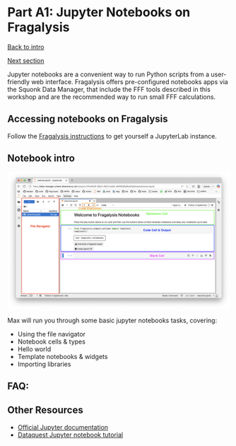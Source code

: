 
# Part A1: Jupyter Notebooks on Fragalysis

[Back to intro](README.md)

[Next section](A2_GIT_AND_TERMINAL.md)

Jupyter notebooks are a convenient way to run Python scripts from a user-friendly web interface. Fragalysis offers pre-configured notebooks apps via the Squonk Data Manager, that include the FFF tools described in this workshop and are the recommended way to run small FFF calculations.

## Accessing notebooks on Fragalysis

Follow the [Fragalysis instructions](https://fragalysis.readthedocs.io/en/latest/notebooks.html) to get yourself a JupyterLab instance.

## Notebook intro

<picture>
 <img alt="Welcome Notebook" src="media/notebook_welcome.png">
</picture>

Max will run you through some basic jupyter notebooks tasks, covering:

- Using the file navigator
- Notebook cells & types
- Hello world
- Template notebooks & widgets
- Importing libraries

## FAQ:

## Other Resources

- [Official Jupyter documentation](https://docs.jupyter.org/en/latest/)
- [Dataquest Jupyter notebook tutorial](https://www.dataquest.io/blog/jupyter-notebook-tutorial/)
